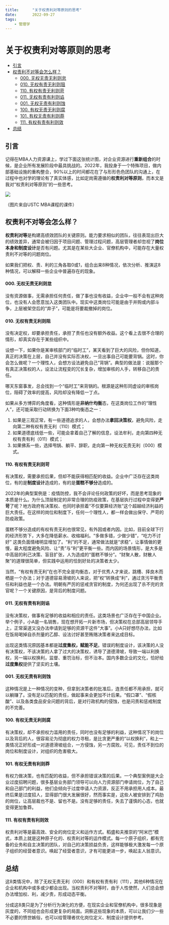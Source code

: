 ```yaml
---
title:      "关于权责利对等原则的思考"
date:       2022-09-27
tags:
    - 管理学
---
```


# 关于权责利对等原则的思考

- [引言](#引言)
- [权责利不对等会怎么样？](#权责利不对等会怎么样)
    - [000. 无权无责无利则怠](#000-无权无责无利则怠)
    - [010. 无权有责无利则阻](#010-无权有责无利则阻)
    - [110. 有权有责无利则苛](#110-有权有责无利则苛)
    - [011. 无权有责有利则谄](#011-无权有责有利则谄)
    - [001. 无权无责有利则蚀](#001-无权无责有利则蚀)
    - [100. 有权无责无利则腐](#100-有权无责无利则腐)
    - [101. 有权无责有利则莽](#101-有权无责有利则莽)
    - [111. 有权有责有利则效](#111-有权有责有利则效)
- [总结](#总结)


## 引言

记得在MBA人力资源课上，学过下面这张统计图，对企业资源进行**重新组合**的时候，是企业所有发展阶段中最具挑战的。2022年，我投身于一个特殊项目，做内部基础设施的重构整合，90%以上的时间都花在了与形形色色团队的沟通上，在过程中也对学的理论有了真实体感，比如定岗需遵循的**权责利对等原则**，而本文是我对“权责利对等原则”的一些思考。

![](http://filecdn.code2life.top/stars-mba.png)

（图片来自USTC MBA课程的课件）

## 权责利不对等会怎么样？

**权责利对等**是构建高绩效团队的关键原则。能力要求相似的团队，往往表现出巨大的绩效差异，通常会被归因于项目问题、管理过程问题，高层管理者却忽视了**岗位本身和制度设计**是否有问题。尤其是在某些大企业、官僚机构中，可能存在大量权责利不对等的问题岗位。

如果我们把权、责、利的三角各取0或1，组合出来8种情况，依次分析、推演这8种情况，可以解释一些企业中普遍存在的现象。

#### 000. 无权无责无利则怠

没有资源做事，无需承担任何责任，做了事也没有收益，企业中一般不会有这种岗位，也没有人会愿意加入这类团队中。现实中这类岗位可能是由于并购或内部斗争，上层被架空后的“弃子”，可能是将要裁撤掉的岗位。

#### 010. 无权有责无利则阻

没有决定权，却要承担责任，承担了责任也没有额外收益。这个看上去很不合理的情形，却真实存在于某些组织中。

设想一下，如果你是某审核部门的“临时工”，某天看到了巨大的风险，但你知道，真正的决策在上层，自己并没有实际否决权，一旦出事自己可能要背锅。这时，你会怎么做呢？一个理性人，会想方设法避免自己“背锅”。典型的做法是：说服那个有真正决策权的人，设法让流程变的冗长复杂，增加审核的人手，转移自己的责任。

哪天东窗事发，总会找到一个“临时工”来背锅的。根源是这种形同虚设的审核岗位，阻碍了效率的提高，风险却没有降低一丁点。

如果从多方博弈的角度看，这种情形是**非纳什均衡**态，在这类岗位工作的“理性人”，还可能采取行动转换为下面3种均衡态之一：
1. 如果是三观正常，有一些道德追求的人，会想办法**拿回决策权**，避免风险，走向第二种有权有责无利（110）模式；
2. 如果道德底线低一些，可能会拿着自己了解的信息，设法牟利，走向第四种无权有责有利（011）模式；
3. 如果佛系一些，选择甩锅、躺平、辞职，走向第一种无权无责无利（000）模式。

#### 110. 有权有责无利则苛

有决策权，需要承担后果，但却不能获得相匹配的收益。企业中广泛存在这类岗位，有的是**制度设计**造成的，有的是**蛋糕不够分**造成的。

2022年的典型案例是：疫情防控，我不会评论任何政策的好坏，而是思考现象的本质是什么。为什么顶层制定的非常合理的防疫政策，在基层执行过程中变得更**严苛**了呢？地方政府有决策权、也同时承担着“不仅要算经济账”这个超越经济利益的巨大责任。在这样的岗位和制度下，任何一个理性人，都一样会做出保守、严苛的防疫政策。

蛋糕不够分造成的有权有责无利也很常见，有外因或者内因。比如，目前全球下行的经济形势下，大多在降低薪水、收缩福利。“多做多错，少做少错”，“吃力不讨好” 这类负面情绪明显增加了。“利”的不足，通常做法就是“求稳”，让事情做的更慢，最大程度避免风险、让“责”与“利”更平衡一些。而内因的场景情形，是大多是中高层的利己决策、盲目扩张，人为造成的“蛋糕不够分”。“财聚人散，财散人聚”的道理很简单，但实践中运用的恰到好处的决策者太少。

当然，“有权有责无利”在也不完全是均衡态，对于优秀人才来说，跳槽、择良木而栖是一个办法；对于道德容易滑坡的人来说，把“权”转换成“利”，通过贪污平衡责任和利益也是一个办法。明朝有严厉的惩戒贪官的制度，为何还出现了杀不完的贪官呢？一个关键原因，是背后的制度问题。

#### 011. 无权有责有利则谄

没有决策权，做事有足够的收益和相应的责任。这类场景也广泛存在于中国企业。举个例子，小A是一名销售，现在想开拓一片新市场，但决策权在总部高层领导手上，正常渠道又没办法申请到足够的资源干这件“大事”。小A只好想尽办法，比如在饭局喝掉自杀剂量的乙醇、设法讨好甚至贿赂决策者来达成目标。

出现这类情况原因基本都是**过度集权，赋能不足**。错误的制度设计，该决策的人没有决策权，不该决策的人拿了过大的决策权，诱导了道德滑坡，导致一端以利换权，另一端以权换利，监督、重罚治标，但不治本。国内多数企业的文化，恰好给**过度集权**提供了坚实的土壤。

#### 001. 无权无责有利则蚀

这种情况是上一种情况的变种，但拿到决策者的批准后，连责任都不用承担，就可以躺赚了。没有足以匹配的责任，做起事来会更加不计后果。“假口罩”、“假核酸”、以及各类食品安全问题的背后，是对行政机构的侵蚀，也是问责和惩戒制度的不完善。

#### 100. 有权无责无利则腐

有决策权，却不承担权力滥用的责任，同时也没有足够的利益，这种情况下的岗位以及背后的人，很容易沦为彻底的权力寻租，是比贪更严重的“以权换利”，和上一类情况正好形成一对道德滑坡组合，一方侵蚀，另一方腐败。可见，责任不到位的岗位和制度设计，对组织的危害极大。

#### 101. 有权无责有利则莽

有权力做决策，也有匹配的收益，但不承担错误决策的后果。一个典型案例是大企业过度招聘问题，很多基层业务部门领导可以向人力资源部门申请岗位，为了自己和自己部门的利益，他们会倾向于过度申请人力资源，反正不用承担用人成本。最终后果是过度招人，显得部门很大发展很好，然而事实是，这些人被安排到了鸡肋的岗位，让高层裁也不是、留也不是。没有足够的责任，失去了谨慎的心态，也就变得更加鲁莽。

#### 111. 有权有责有利则效

权责利对等是最高效、安全的岗位定义和运作方式。稻盛和夫推崇的“阿米巴”模式，本质上就是这种原子化的、权责利对等的运作模式。每一个原子组织，都有完备的业务和自主决策的团队，对自己的决策损益负责，这样能够极大激发每一个原子组织的经营者意识。唤起了经营者意识，才有可能更进一步，唤起主人翁意识。


## 总结

这8类情况中，除了无权无责无利（000）和有权有责有利（111），其他6种情况在企业和机构中或多或少都会出现。当权责利不对等时，由于人性使然，人们总会想办法增加权、利，减少责，形成动态平衡。

分成这8类只是为了分析行为演化的方便，在现实企业和官僚机构中，很多现象是灰度的，不同组也会形成更复杂的局面。洞察这些现象的本质，可以让我们少一些不必要的愤世嫉俗，也可以给管理者优化岗位定义、制度设计提供参考。

